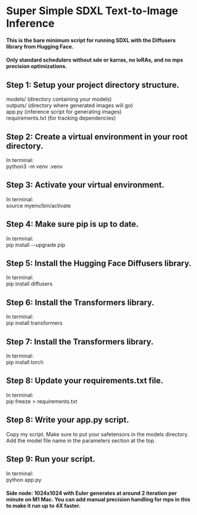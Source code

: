 # Super Simple SDXL Text-to-Image Inference
#### This is the bare minimum script for running SDXL with the Diffusers library from Hugging Face.
#### Only standard schedulers without sde or karras, no loRAs, and no mps precision optimizations.

## Step 1: Setup your project directory structure.
models/ (directory containing your models)  
outputs/ (directory where generated images will go)  
app.py (inference script for generating images)  
requirements.txt (for tracking dependencies)

## Step 2: Create a virtual environment in your root directory.
In terminal:  
python3 -m venv .venv


## Step 3: Activate your virtual environment.
In terminal:  
source myenv/bin/activate


## Step 4: Make sure pip is up to date.
In terminal:  
pip install --upgrade pip


## Step 5: Install the Hugging Face Diffusers library.
In terminal:  
pip install diffusers


## Step 6: Install the Transformers library.
In terminal:  
pip install transformers


## Step 7: Install the Transformers library.
In terminal:  
pip install torch


## Step 8: Update your requirements.txt file.
In terminal:  
pip freeze > requirements.txt


## Step 8: Write your app.py script.
Copy my script. Make sure to put your safetensors in the models directory.  
Add the model file name in the parameters section at the top.

## Step 9: Run your script.
In terminal:  
python app.py

#### Side node: 1024x1024 with Euler generates at around 2 iteration per minute on M1 Mac. You can add manual precision handling for mps in this to make it run up to 4X faster.
